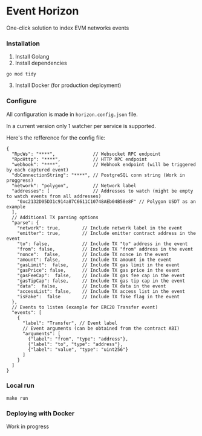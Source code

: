 # Event Horizon
One-click solution to index EVM networks events

### Installation
1. Install Golang
2. Install dependencies
```
go mod tidy
```
3. Install Docker (for production deployment)

### Configure
All configuration is made in `horizon.config.json` file.

In a current version only 1 watcher per service is supported.

Here's the refference for the config file:
```
{
  "RpcWs": "****",              // Websocket RPC endpoint
  "RpcHttp": "****",            // HTTP RPC endpoint
  "webhook": "****",            // Webhook endpoint (will be triggered by each captured event)
  "dbConnectionString": "****", // PostgreSQL conn string (Work in proggress)
  "network": "polygon",         // Network label
  "addresses": [                // Addresses to watch (might be empty to watch events from all addresses)
    "0xc2132D05D31c914a87C6611C10748AEb04B58e8F" // Polygon USDT as an example
  ],
  // Additional TX parsing options
  "parse": {
    "network": true,        // Include network label in the event
    "emitter": true,        // Include emitter contract address in the event
    "to": false,            // Include TX "to" address in the event
    "from": false,          // Include TX "from" address in the event
    "nonce":  false,        // Include TX nonce in the event
    "amount": false,        // Include TX amount in the event
    "gasLimit":  false,     // Include TX gas limit in the event
    "gasPrice": false,      // Include TX gas price in the event
    "gasFeeCap":  false,    // Include TX gas fee cap in the event
    "gasTipCap": false,     // Include TX gas tip cap in the event
    "data":  false,         // Include TX data in the event
    "accessList": false,    // Include TX access list in the event
    "isFake":  false        // Include TX fake flag in the event
  },
  // Events to listen (example for ERC20 Transfer event)
  "events": [
    {
      "label": "Transfer", // Event label
      // Event arguments (can be obtained from the contract ABI)
      "arguments": [
        {"label": "from", "type": "address"},
        {"label": "to", "type": "address"},
        {"label": "value", "type": "uint256"}
      ]
    }
  ]
}
```

### Local run
`make run`

### Deploying with Docker
Work in progress